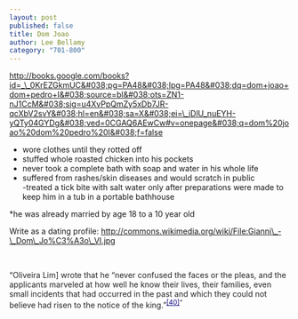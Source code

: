 ```yaml
---
layout: post
published: false
title: Dom Joao
author: Lee Bellamy
category: "701-800"
---
```


http://books.google.com/books?id=_\_0KrEZGkmUC&#038;pg=PA48&#038;lpg=PA48&#038;dq=dom+joao+dom+pedro+I&#038;source=bl&#038;ots=ZN1-nJ1CcM&#038;sig=u4XvPpQmZy5xDb7JR-qcXbV2svY&#038;hl=en&#038;sa=X&#038;ei=\_iDlU_nuEYH-yQTy04GYDg&#038;ved=0CGAQ6AEwCw#v=onepage&#038;q=dom%20joao%20dom%20pedro%20I&#038;f=false

- wore clothes until they rotted off  
- stuffed whole roasted chicken into his pockets  
- never took a complete bath with soap and water in his whole life  
- suffered from rashes/skin diseases and would scratch in public  
-treated a tick bite with salt water only after preparations were made to keep him in a tub in a portable bathhouse

*he was already married by age 18 to a 10 year old

Write as a dating profile: http://commons.wikimedia.org/wiki/File:Gianni\_-\_Dom\_Jo%C3%A3o\_VI.jpg

&nbsp;

&#8220;<span style="color: #252525;">Oliveira Lim] wrote that he &#8220;never confused the faces or the pleas, and the applicants marveled at how well he know their lives, their families, even small incidents that had occurred in the past and which they could not believe had risen to the notice of the king.&#8221;</span><sup id="cite_ref-40" class="reference" style="color: #252525;"><a style="color: #0b0080;" href="http://en.wikipedia.org/wiki/John_VI_of_Portugal#cite_note-40">[40]</a>&#8220;</sup>